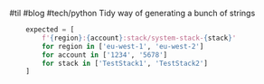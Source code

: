 
#til #blog #tech/python
Tidy way of generating a bunch of strings

```python
	expected = [
        f'{region}:{account}:stack/system-stack-{stack}'
        for region in ['eu-west-1', 'eu-west-2']
        for account in ['1234', '5678']
        for stack in ['TestStack1', 'TestStack2']
    ]
```
